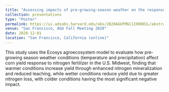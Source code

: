 ```yaml
---
title: "Assessing impacts of pre-growing-season weather on the response of corn yield to nitrogen fertilizer rate in the US Midwest"
collection: presentations
type: "Poster"
permalink: https://ui.adsabs.harvard.edu/abs/2020AGUFMGC1190001L/abstract
venue: "San Francisco, AGU Fall Meeting 2020"
date: 2020-12-01
location: "San Francisco, California (online)"
---
```


This study uses the Ecosys agroecosystem model to evaluate how pre-growing season weather conditions (temperature and precipitation) affect corn yield response to nitrogen fertilizer in the U.S. Midwest, finding that warmer conditions increase yield through enhanced nitrogen mineralization and reduced leaching, while wetter conditions reduce yield due to greater nitrogen loss, with colder conditions having the most significant negative impact.
